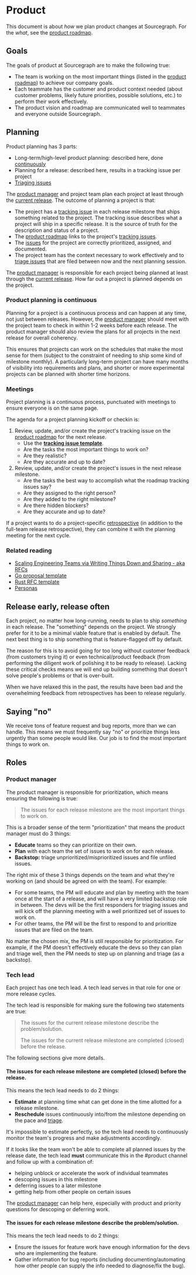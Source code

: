 # Product

This document is about *how* we plan product changes at Sourcegraph. For the *what*, see the [product roadmap](../roadmap/index.md).

## Goals

The goals of product at Sourcegraph are to make the following true:

- The team is working on the most important things (listed in the [product roadmap](../roadmap/index.md)) to achieve our company goals.
- Each teammate has the customer and product context needed (about customer problems, likely future priorities, possible solutions, etc.) to perform their work effectively.
- The product vision and roadmap are communicated well to teammates and everyone outside Sourcegraph.

## Planning

Product planning has 3 parts:

- Long-term/high-level product planning: described here, done [continuously](index.md#product-planning-is-continuous)
- Planning for a release: described here, results in a tracking issue per project
- [Triaging issues](../issues.md)

The [product manager](#product-manager) and project team plan each project at least through the [current release](../releases.md). The outcome of planning a project is that:

- The project has a [tracking issue](tracking_issue_template.md) in each release milestone that ships something related to the project. The tracking issue describes what a project will ship in a specific release. It is the source of truth for the description and status of a project.
- The [product roadmap](../roadmap/index.md) links to the project's [tracking issues](tracking_issue_template.md).
- The [issues](../issues.md) for the project are correctly prioritized, assigned, and documented.
- The project team has the context necessary to work effectively and to [triage issues](../issues.md#triage) that are filed between now and the next planning session.

The [product manager](#product-manager) is responsible for each project being planned at least through the [current release](../releases.md). How far out a project is planned depends on the project.

### Product planning is continuous

Planning for a project is a continuous process and can happen at any time, not just between releases. However, the [product manager](#product-manager) should meet with the project team to check in within 1-2 weeks before each release. The product manager should also review the plans for all projects in the next release for overall coherency.

This ensures that projects can work on the schedules that make the most sense for them (subject to the constraint of needing to ship some kind of milestone monthly). A particularly long-term project can have many months of visibility into requirements and plans, and shorter or more experimental projects can be planned with shorter time horizons.

### Meetings

Project planning is a continuous process, punctuated with meetings to ensure everyone is on the same page.

The agenda for a project planning kickoff or checkin is:

1. Review, update, and/or create the project's tracking issue on the [product roadmap](../roadmap/index.md) for the next release.
   - Use the [**tracking issue template**](tracking_issue_template.md).
   - Are the tasks the most important things to work on?
   - Are they realistic?
   - Are they accurate and up to date?
1. Review, update, and/or create the project's issues in the next release milestone.
   - Are the tasks the best way to accomplish what the roadmap tracking issues say?
   - Are they assigned to the right person?
   - Are they added to the right milestone?
   - Are there hidden blockers?
   - Are they accurate and up to date?

If a project wants to do a project-specific [retrospective](../retrospectives/index.md) (in addition to the full-team release retrospective), they can combine it with the planning meeting for the next cycle.

### Related reading

- [Scaling Engineering Teams via Writing Things Down and Sharing - aka RFCs](https://blog.pragmaticengineer.com/scaling-engineering-teams-via-writing-things-down-rfcs/)
- [Go proposal template](https://github.com/golang/proposal/blob/master/design/TEMPLATE.md)
- [Rust RFC template](https://github.com/rust-lang/rfcs/blob/master/0000-template.md)
- [Personas](./personas.md)

## Release early, release often

Each project, no matter how long-running, needs to plan to ship *something* in each release. The "something" depends on the project. We strongly prefer for it to be a minimal viable feature that is enabled by default. The next best thing is to ship something that is feature-flagged off by default.

The reason for this is to avoid going for too long without customer feedback (from customers trying it) or even technical/product feedback (from performing the diligent work of polishing it to be ready to release). Lacking these critical checks means we will end up building something that doesn't solve people's problems or that is over-built.

When we have relaxed this in the past, the results have been bad and the overwhelming feedback from retrospectives has been to release regularly.

## Saying "no"

We receive tons of feature request and bug reports, more than we can handle. This means we must frequently say "no" or prioritize things less urgently than some people would like. Our job is to find the most important things to work on.

## Roles

### Product manager

The product manager is responsible for prioritization, which means ensuring the following is true:

> The issues for each release milestone are the most important things to work on.

This is a broader sense of the term "prioritization" that means the product manager must do 3 things:

- **Educate** teams so they can prioritize on their own.
- **Plan** with each team the set of issues to work on for each release.
- **Backstop:** triage unprioritized/misprioritized issues and file unfiled issues.

The right mix of these 3 things depends on the team and what they're working on (and should be agreed on with the team). For example:

- For some teams, the PM will educate and plan by meeting with the team once at the start of a release, and will have a very limited backstop role in between. The devs will be the first responders for triaging issues and will kick off the planning meeting with a well prioritized set of issues to work on.
- For other teams, the PM will be the first to respond to and prioritize issues that are filed on the team.

No matter the chosen mix, the PM is still responsible for prioritization. For example, if the PM doesn't effectively educate the devs so they can plan and triage well, then the PM needs to step up on planning and triage (as a backstop).

### Tech lead

Each project has one tech lead. A tech lead serves in that role for one or more release cycles.

The tech lead is responsible for making sure the following two statements are true:

> The issues for the current release milestone describe the problem/solution.
>
> The issues for the current release milestone are completed (closed) before the release.

The following sections give more details.

#### The issues for each release milestone are completed (closed) before the release.

This means the tech lead needs to do 2 things:

- **Estimate** at planning time what can get done in the time allotted for a release milestone.
- **Reschedule** issues continuously into/from the milestone depending on the pace and [triage](../issues.md#triage).

It's impossible to estimate perfectly, so the tech lead needs to continuously monitor the team's progress and make adjustments accordingly.

If it looks like the team won't be able to complete all planned issues by the release date, the tech lead **must** communicate this in the #product channel and follow up with a combination of:

- helping unblock or accelerate the work of individual teammates
- descoping issues in this milestone
- deferring issues to a later milestone
- getting help from other people on certain issues

The [product manager](#product-manager) can help here, especially with product and priority questions for descoping or deferring work.

#### The issues for each release milestone describe the problem/solution.

This means the tech lead needs to do 2 things:

- Ensure the issues for feature work have enough information for the devs who are implementing the feature.
- Gather information for bug reports (including documenting/automating how other people can supply the info needed to diagnose/fix the bug).
